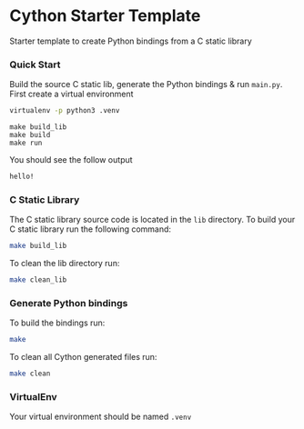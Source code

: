 # Cython Starter Template
Starter template to create Python bindings from a C static library

### Quick Start
Build the source C static lib, generate the Python bindings
& run `main.py`.
First create a virtual environment
```bash
virtualenv -p python3 .venv
```

```
make build_lib
make build
make run
```
You should see the follow output
```bash
hello!
```

### C Static Library
The C static library source code is located in the `lib` directory.
To build your C static library run the following command:
```bash
make build_lib
```

To clean the lib directory run:
```bash
make clean_lib
```

### Generate Python bindings
To build the bindings run:
```bash
make
```
To clean all Cython generated files run:
```bash
make clean
```

### VirtualEnv
Your virtual environment should be named `.venv`
